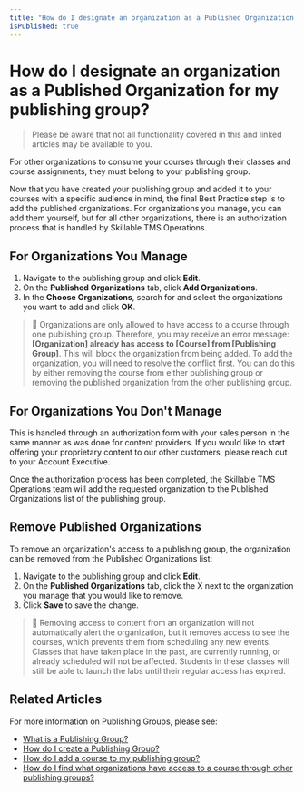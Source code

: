 ```yaml
---
title: "How do I designate an organization as a Published Organization for my publishing group?"
isPublished: true
---
```


# How do I designate an organization as a Published Organization for my publishing group?

> Please be aware that not all functionality covered in this and linked articles may be available to you. 

For other organizations to consume your courses through their classes and course assignments, they must belong to your publishing group. 

Now that you have created your publishing group and added it to your courses with a specific audience in mind, the final Best Practice step is to add the published organizations. For organizations you manage, you can add them yourself, but for all other organizations, there is an authorization process that is handled by Skillable TMS Operations.

## For Organizations You Manage
1. Navigate to the publishing group and click **Edit**.
1. On the **Published Organizations** tab, click **Add Organizations**.
1. In the **Choose Organizations**, search for and select the organizations you want to add and click **OK**.

> :small_blue_diamond: Organizations are only allowed to have access to a course through one publishing group. Therefore, you may receive an error message: **[Organization] already has access to [Course] from [Publishing Group]**. This will block the organization from being added. To add the organization, you will need to resolve the conflict first. You can do this by either removing the course from either publishing group or removing the published organization from the other publishing group.

## For Organizations You Don't Manage
This is handled through an authorization form with your sales person in the same manner as was done for content providers. If you would like to start offering your proprietary content to our other customers, please reach out to your Account Executive.

Once the authorization process has been completed, the Skillable TMS Operations team will add the requested organization to the Published Organizations list of the publishing group.

## Remove Published Organizations
To remove an organization's access to a publishing group, the organization can be removed from the Published Organizations list:

1. Navigate to the publishing group and click **Edit**.
1. On the **Published Organizations** tab, click the X next to the organization you manage that you would like to remove.
1. Click **Save** to save the change.

> :small_blue_diamond: Removing access to content from an organization will not automatically alert the organization, but it removes access to see the courses, which prevents them from scheduling any new events. Classes that have taken place in the past, are currently running, or already scheduled will not be affected. Students in these classes will still be able to launch the labs until their regular access has expired.

## Related Articles

For more information on Publishing Groups, please see:

- [What is a Publishing Group?](what-is-publishing-group.md)
- [How do I create a Publishing Group?](create-publishing-group.md)
- [How do I add a course to my publishing group?](add-courses-to-publishing-group.md)
- [How do I find what organizations have access to a course through other publishing groups?](pg-add-pg-error-resolution.md)
